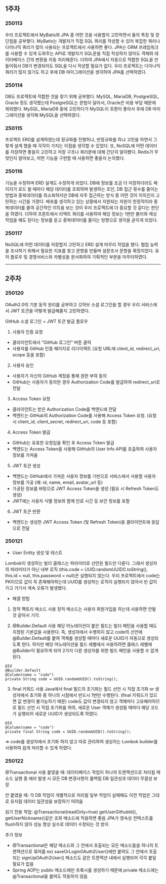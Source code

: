 ## 1주차

### 250113
우리 프로젝트에서 MyBatis와 JPA 중 어떤 것을 사용할지 고민하면서 둘의 특징 및 장단점을 공부했다. MyBatis는 개발자가 직접 SQL 쿼리를 작성할 수 있어 복잡한 쿼리나 다이나믹 쿼리가 많이 사용되는 프로젝트에서 사용하면 좋다. JPA는 ORM 프레임워크를 사용할 수 있게 도와주는 API로 개발자가 SQL문을 직접 작성하지 않아도 객체와 데이터베이스 간의 변환을 자동 처리해준다. 더하여 JPA에서 자동으로 적합한 SQL을 만들어줘서 DB가 변경되어도 SQL을 다시 작성할 필요가 없다.
우리 프로젝트는 다이나믹 쿼리가 많지 않기도 하고 후에 DB 마이그레이션을 생각하여 JPA를 선택하였다.

### 250114
DB도 프로젝트에 적합한 것을 찾기 위해 공부했다. MySQL, MariaDB, PostgreSQL, Oracle 정도 생각했는데 PostgreSQL는 문법이 달라서, Oracle은 비용 부담 때문에 제외했다. MySQL, MariaDB 중에 고민하다가 MySQL이 호환이 좋아서 후에 DB 마이그레이션을 생각해 MySQL을 선택하였다.

### 250115
프로젝트 ERD를 설계하였는데 정규화를 진행하냐, 반정규화를 하냐 고민을 하면서 그렇게 설계 했을 때 각각이 가지는 이점을 생각할 수 있었다. 또, NoSQL에 어떤 데이터를 저장하면 좋을지 고민하고 저장 구조나 쿼리문에 대해 간단히 알아봤다. Redis가 무엇인지 알아보고, 어떤 기능을 구현할 때 사용하면 좋을지 논의했다.

### 250116
기능을 수정하며 ERD 설계도 수정하게 되었다. DB에 정보를 조금 더 저장하더라도 페이지가 로드 될 때마다 해당 데이터를 조회하며 발생하는 조인, DB 접근 횟수를 줄이는 방법과 중복데이터를 최소화하지만 DB에 자주 접근하는 방식 중 어떤 것이 이득인지 고민하는 시간을 가졌다. 배포를 생각하고 있는 상황에서 지원되는 자원이 한정적이라 중복데이터를 줄여 공간적인 이득을 보는 것이 우리 프로젝트에 더 중요할 것 같다는 판단을 하였다. 더하여 프론트에서 리액트 쿼리를 사용하여 해당 정보는 1번만 불러와 캐싱 작업을 해도 된다는 정보를 듣고 중복데이터를 줄이는 방향으로 생각을 굳히게 되었다.

### 250117
NoSQL에 어떤 데이터를 저장할지 고민하고 ERD 설계 마무리 작업을 했다.
협업 능력을 조사하기 위해서 필요한 지표를 찾고 문항을 만들며 설문조사 문항을 확정지었다.
유저 플로우 및 경쟁서비스와 차별성을 문서화하여 기획적인 부분을 마무리하였다.

---

## 2주차

### 250120
OAuth2.0의 기본 동작 원리를 공부하고 깃허브 소셜 로그인을 할 경우 우리 서비스에서 JWT 토큰을 어떻게 발급해줄지 고민하였다.

GitHub 소셜 로그인 + JWT 토큰 발급 플로우
1. 사용자 인증 요청
- 클라이언트에서 "GitHub 로그인" 버튼 클릭
- 사용자를 GitHub 인증 페이지로 리다이렉트 (요청 URL에 client_id, redirect_uri, scope 등을 포함)
2. 사용자 승인
- 사용자가 자신의 GitHub 계정을 통해 권한 부여 동의
- GitHub는 사용자가 동의한 경우 Authorization Code를 발급하여 redirect_uri로 전달
3. Access Token 요청
- 클라이언트는 받은 Authorization Code를 백엔드에 전달
- 백엔드는 GitHub의 Authorization Code를 사용해 Access Token 요청. (요청 시 client_id, client_secret, redirect_uri, code 등 포함)
4. Access Token 발급
- GitHub는 유효한 요청임을 확인 후 Access Token 발급
- 백엔드는 Access Token을 사용해 GitHub의 User Info API를 호출하여 사용자 정보를 가져옴
5. JWT 토큰 생성
- 백엔드는 GitHub에서 가져온 사용자 정보를 기반으로 서비스에서 사용할 사용자 정보를 가공 (예: id, name, email, avatar_url 등)
- 가공된 정보를 바탕으로 JWT Access Token을 생성 (필요 시 Refresh Token도 생성)
- JWT에는 사용자 식별 정보와 함께 만료 시간 등 보안 정보를 포함
6. JWT 토큰 반환
- 백엔드는 생성한 JWT Access Token (및 Refresh Token)을 클라이언트에 응답으로 전달

### 250121
- User Entity 생성 및 테스트

Lombok이 생성하는 빌더 클래스는 파라미터로 선언된 필드만 다룬다.
그래서 생성자의 파라미터가 아닌 내부 로직 (this.code = UUID.randomUUID().toString(), this.id = null, this.password = null)은 실행되지 않는다.
우리 프로젝트에서 code는 PK이므로 값이 꼭 존재해야하는데 UUID를 생성하는 로직이 실행되지 않아서 빈 값이 가고 거기서 계속 오류가 발생했다.

- 해결 방법
1. 정적 팩토리 메소드 사용
정적 메소드는 사용자 회원가입을 하는데 사용하면 안될 것 같아서 기각.

2. @Builder.Default 사용
해당 어노테이션이 붙은 필드는 빌더 패턴을 사용할 때도 지정된 기본값을 사용한다.
즉, 생성자에서 수행하지 않고 code의 선언에 @Builder.Default를 붙여 객체를 생성할 때마다 새로운 UUID가 자동으로 생성되도록 한다.
하지만 해당 어노테이션을 필드 레벨에서 사용하려면 클래스 레벨에 @Builder이 필요하게 되어 2가지 다른 생성자를 위한 빌드 패턴을 사용할 수 없게 된다.
```
@Id
@Builder.Default
@Column(name = "code")
private String code = UUID.randomUUID().toString();
```
3. final 키워드 사용
Java에서 final 필드의 초기화는 필드 선언 시 직접 초기화 or 생성자에서 초기화 중 하나의 시점에서 반드시 1번만 수행된다. (final 키워드가 있으면 값 변경이 불가능하기 때문)
code도 값이 변경되지 않고 객체마다 고유해야하므로 필드 선언 시 직접 초기화를 하여, 새로운 User 객체가 생성될 때마다 해당 코드가 실행되어 새로운 UUID가 생성되도록 하였다.
```
@Id
@Column(name = "code")
private final String code = UUID.randomUUID().toString();
```
=> code를 생성자에서 초기화 하지 않고 따로 관리하여 생성자는 Lombok builder를 사용하여 쉽게 처리할 수 있게 하였다.

### 250122
@Transactional 사용
붙였을 때:
데이터베이스 작업이 하나의 트랜잭션으로 처리됨
메소드 실행 중 에러 발생 시 모든 DB 변경사항이 롤백됨
DB 일관성과 데이터 무결성 보장

안 붙였을 때:
각 DB 작업이 개별적으로 처리됨
일부 작업이 실패해도 이전 작업은 그대로 유지됨
데이터 일관성을 보장하기 어려움

읽기 전용 작업: @Transactional(readOnly=true)
getUserGithubId(), getUserNickname()같은 조회 메소드에 적용하면 좋음
JPA가 영속성 컨텍스트를 flush하지 않아 성능 향상
실수로 데이터 수정되는 것 방지

추가 정보
- @Transactional은 해당 메소드와 그 안에서 호출되는 모든 메소드들을 하나의 트랜잭션으로 묶어줌
ex) saveOrLoginOAuth2User()에만 붙여도 그 안에서 호출되는 signUpOAuth2User() 메소드도 같은 트랜잭션 내에서 실행되어 각각 붙일 필요가 없음
- Spring AOP는 public 메소드에만 프록시를 생성하기 때문에 private 메소드에는 @Transactional을 붙여도 작동하지 않음
